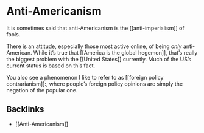 # Anti-Americanism

It is sometimes said that anti-Americanism is the [[anti-imperialism]] of fools.

There is an attitude, especially those most active online, of being _only_ anti-American. While it&rsquo;s true that [[America is the global hegemon]], that&rsquo;s really the biggest problem with the [[United States]] currently. Much of the US&rsquo;s current status is based on this fact.

You also see a phenomenon I like to refer to as [[foreign policy contrarianism]]:, where people&rsquo;s foreign policy opinions are simply the negation of the popular one.


<a id="orgc7ac5bc"></a>

## Backlinks

-   [[Anti-Americanism]]
